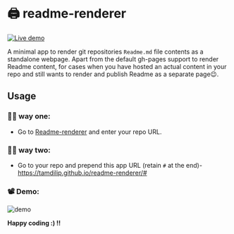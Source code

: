 # 🖨️ readme-renderer
[![Live demo](https://img.shields.io/badge/gh%20pages-Live%20demo-blue?style=flat-square&logo=git&logoColor=violet)](https://tamdilip.github.io/readme-renderer)

A minimal app to render git repositories `Readme.md` file contents as a standalone webpage. Apart from the default gh-pages support to render Readme content, for cases when you have hosted an actual content in your repo and still wants to render and publish Readme as a separate page😉. 

## Usage
### 🏃🏼 way one:
- Go to [Readme-renderer](https://tamdilip.github.io/readme-renderer/) and enter your repo URL.
### 🏃🏼 way two:
- Go to your repo and prepend this app URL (retain `#` at the end)-  https://tamdilip.github.io/readme-renderer/# 

### 📽 Demo:
![demo](https://github.com/tamdilip/readme-renderer/blob/master/demo/demo.gif?raw=true)

**Happy coding :) !!**

